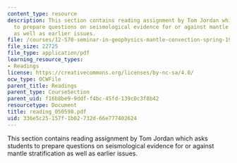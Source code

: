 ```yaml
---
content_type: resource
description: This section contains reading assignment by Tom Jordan which asks students
  to prepare questions on seismological evidence for or against mantle stratification
  as well as earlier issues.
file: /courses/12-570-seminar-in-geophysics-mantle-convection-spring-1998/336e5c25157f1b02732d66e777402624_reading_050598.pdf
file_size: 22725
file_type: application/pdf
learning_resource_types:
- Readings
license: https://creativecommons.org/licenses/by-nc-sa/4.0/
ocw_type: OCWFile
parent_title: Readings
parent_type: CourseSection
parent_uid: f16b8be9-9ddf-f4bc-45fd-139c0c3f8b42
resourcetype: Document
title: reading_050598.pdf
uid: 336e5c25-157f-1b02-732d-66e777402624
---
```

This section contains reading assignment by Tom Jordan which asks students to prepare questions on seismological evidence for or against mantle stratification as well as earlier issues.